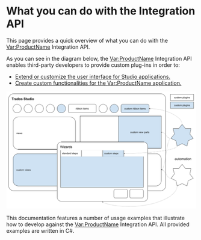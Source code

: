 What you can do with the Integration API
=====

This page provides a quick overview of what you can do with the <Var:ProductName> Integration API.

As you can see in the diagram below, the <Var:ProductName> Integration API enables third-party developers to provide custom plug-ins in order to:

* [Extend or customize the user interface for Studio applications.](user_interface_integration.md)
* [Create custom functionalities for the <Var:ProductName> application.](studio_automation.md)

![PluginTypes](images/PluginTypes.png)

This documentation features a number of usage examples that illustrate how to develop against the <Var:ProductName> Integration API. All provided examples are written in C#.
